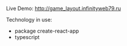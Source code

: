 Live Demo:  http://game_layout.infinityweb79.ru

Technology in use:
- package create-react-app
- typescript
